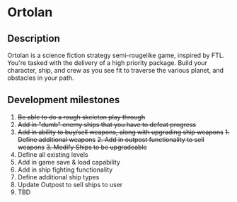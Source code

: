 # Ortolan

## Description
Ortolan is a science fiction strategy semi-rougelike game, inspired by FTL. You're tasked with the delivery of a high
priority package. Build your character, ship, and crew as you see fit to traverse the various
planet, and obstacles in your path.

## Development milestones
1. ~~Be able to do a rough skeleton play through~~
2. ~~Add in "dumb" enemy ships that you have to defeat progress~~
3. ~~Add in ability to buy/sell weapons, along with upgrading ship weapons~~
   ~~1. Define additional weapons~~
   ~~2. Add in outpost functionality to sell weapons~~
   ~~3. Modify Ships to be upgradeable~~
4. Define all existing levels
5. Add in game save & load capability
6. Add in ship fighting functionality
7. Define additional ship types
8.  Update Outpost to sell ships to user
7. TBD

